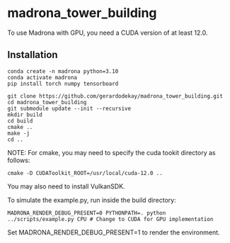 # madrona_tower_building

To use Madrona with GPU, you need a CUDA version of at least 12.0.

## Installation

```
conda create -n madrona python=3.10
conda activate madrona
pip install torch numpy tensorboard

git clone https://github.com/gerardodekay/madrona_tower_building.git
cd madrona_tower_building
git submodule update --init --recursive
mkdir build
cd build
cmake ..
make -j
cd ..
```

NOTE: For cmake, you may need to specify the cuda tookit directory as follows:

```
cmake -D CUDAToolkit_ROOT=/usr/local/cuda-12.0 ..
```

You may also need to install VulkanSDK.

To simulate the example.py, run inside the build directory:
```
MADRONA_RENDER_DEBUG_PRESENT=0 PYTHONPATH=. python ../scripts/example.py CPU # Change to CUDA for GPU implementation
```
Set MADRONA_RENDER_DEBUG_PRESENT=1 to render the environment. 
